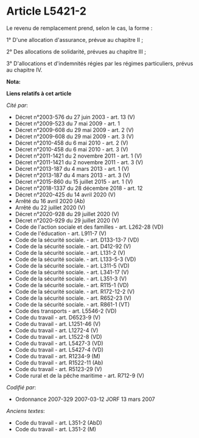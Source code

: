 # Article L5421-2

Le revenu de remplacement prend, selon le cas, la forme :

1° D'une allocation d'assurance, prévue au chapitre II ;

2° Des allocations de solidarité, prévues au chapitre III ;

3° D'allocations et d'indemnités régies par les régimes particuliers, prévus au chapitre IV.

**Nota:**



**Liens relatifs à cet article**

_Cité par_:

  - Décret n°2003-576 du 27 juin 2003 - art. 13 (V)
  - Décret n°2009-523 du 7 mai 2009 - art. 1
  - Décret n°2009-608 du 29 mai 2009 - art. 2 (V)
  - Décret n°2009-608 du 29 mai 2009 - art. 3 (V)
  - Décret n°2010-458 du 6 mai 2010 - art. 2 (V)
  - Décret n°2010-458 du 6 mai 2010 - art. 3 (V)
  - Décret n°2011-1421 du 2 novembre 2011 - art. 1 (V)
  - Décret n°2011-1421 du 2 novembre 2011 - art. 3 (V)
  - Décret n°2013-187 du 4 mars 2013 - art. 1 (V)
  - Décret n°2013-187 du 4 mars 2013 - art. 3 (V)
  - Décret n°2015-860 du 15 juillet 2015 - art. 1 (V)
  - Décret n°2018-1337 du 28 décembre 2018 - art. 12
  - Décret n°2020-425 du 14 avril 2020 (V)
  - Arrêté du 16 avril 2020 (Ab)
  - Arrêté du 22 juillet 2020 (V)
  - Décret n°2020-928 du 29 juillet 2020 (V)
  - Décret n°2020-929 du 29 juillet 2020 (V)
  - Code de l'action sociale et des familles - art. L262-28 (VD)
  - Code de l'éducation - art. L911-7 (V)
  - Code de la sécurité sociale. - art. D133-13-7 (VD)
  - Code de la sécurité sociale. - art. D412-92 (V)
  - Code de la sécurité sociale. - art. L131-2 (V)
  - Code de la sécurité sociale. - art. L133-5-3 (VD)
  - Code de la sécurité sociale. - art. L311-5 (VD)
  - Code de la sécurité sociale. - art. L341-17 (V)
  - Code de la sécurité sociale. - art. L351-3 (V)
  - Code de la sécurité sociale. - art. R115-1 (VD)
  - Code de la sécurité sociale. - art. R172-12-2 (V)
  - Code de la sécurité sociale. - art. R652-23 (V)
  - Code de la sécurité sociale. - art. R861-1 (VT)
  - Code des transports - art. L5546-2 (VD)
  - Code du travail - art. D6523-9 (V)
  - Code du travail - art. L1251-46 (V)
  - Code du travail - art. L1272-4 (V)
  - Code du travail - art. L1522-8 (VD)
  - Code du travail - art. L5427-3 (VD)
  - Code du travail - art. L5427-4 (VD)
  - Code du travail - art. R1234-9 (M)
  - Code du travail - art. R1522-11 (Ab)
  - Code du travail - art. R5123-29 (V)
  - Code rural et de la pêche maritime - art. R712-9 (V)

_Codifié par_:

  - Ordonnance 2007-329 2007-03-12 JORF 13 mars 2007

_Anciens textes_:

  - Code du travail - art. L351-2 (AbD)
  - Code du travail - art. L351-2 (M)

